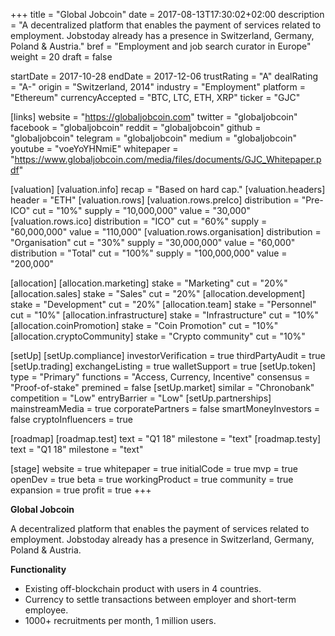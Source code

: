 +++
title = "Global Jobcoin"
date = 2017-08-13T17:30:02+02:00
description = "A decentralized platform that enables the payment of services related to employment. Jobstoday already has a presence in Switzerland, Germany, Poland & Austria."
bref = "Employment and job search curator in Europe"
weight = 20
draft = false

startDate = 2017-10-28
endDate = 2017-12-06
trustRating = "A"
dealRating = "A-"
origin = "Switzerland, 2014"
industry = "Employment"
platform = "Ethereum"
currencyAccepted = "BTC, LTC, ETH, XRP"
ticker = "GJC"

[links]
  website = "https://globaljobcoin.com"
  twitter = "globaljobcoin"
  facebook = "globaljobcoin"
  reddit = "globaljobcoin"
  github = "globaljobcoin"
  telegram = "globaljobcoin"
  medium = "globaljobcoin"
  youtube = "voeYoYHNmiE"
  whitepaper = "https://www.globaljobcoin.com/media/files/documents/GJC_Whitepaper.pdf"

[valuation]
  [valuation.info]
    recap = "Based on hard cap."
  [valuation.headers]
    header = "ETH"
  [valuation.rows]
    [valuation.rows.preIco]
      distribution = "Pre-ICO"
      cut = "10%"
      supply = "10,000,000"
      value = "30,000"
    [valuation.rows.ico]
      distribution = "ICO"
      cut = "60%"
      supply = "60,000,000"
      value = "110,000"
    [valuation.rows.organisation]
      distribution = "Organisation"
      cut = "30%"
      supply = "30,000,000"
      value = "60,000"
      distribution = "Total"
      cut = "100%"
      supply = "100,000,000"
      value = "200,000"

[allocation]
  [allocation.marketing]
    stake = "Marketing"
    cut = "20%"
  [allocation.sales]
    stake = "Sales"
    cut = "20%"
  [allocation.development]
    stake = "Development"
    cut = "20%"
  [allocation.team]
    stake = "Personnel"
    cut = "10%"
  [allocation.infrastructure]
    stake = "Infrastructure"
    cut = "10%"
  [allocation.coinPromotion]
    stake = "Coin Promotion"
    cut = "10%"
  [allocation.cryptoCommunity]
    stake = "Crypto community"
    cut = "10%"

[setUp]
  [setUp.compliance]
    investorVerification = true
    thirdPartyAudit = true
  [setUp.trading]
    exchangeListing = true
    walletSupport = true
  [setUp.token]
    type = "Primary"
    functions = "Access, Currency, Incentive"
    consensus = "Proof-of-stake"
    premined = false
  [setUp.market]
    similar = "Chronobank"
    competition = "Low"
    entryBarrier = "Low"
  [setUp.partnerships]
    mainstreamMedia = true
    corporatePartners = false
    smartMoneyInvestors = false
    cryptoInfluencers = true

[roadmap]
  [roadmap.test]
    text = "Q1 18"
    milestone = "text"
  [roadmap.testy]
    text = "Q1 18"
    milestone = "text"

[stage]
  website = true
  whitepaper = true
  initialCode = true
  mvp = true
  openDev = true
  beta = true
  workingProduct = true
  community = true
  expansion = true
  profit = true
+++

**Global Jobcoin**

A decentralized platform that enables the payment of services related to employment. Jobstoday already has a presence in Switzerland, Germany, Poland & Austria.

**Functionality**

* Existing off-blockchain product with users in 4 countries.
* Currency to settle transactions between employer and short-term employee.
* 1000+ recruitments per month, 1 million users.
